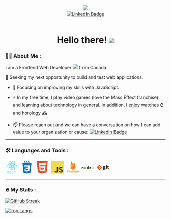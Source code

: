 <div id="header" align="center">
  <img src="https://media.giphy.com/media/qgQUggAC3Pfv687qPC/giphy.gif" width="200"/>
</div>

<div id="badges" align="center">
  <a href="https://www.linkedin.com/in/lawrencelee7/">
    <img src="https://img.shields.io/badge/LinkedIn-blue?style=for-the-badge&logo=linkedin&logoColor=white" alt="LinkedIn Badge"/>
  </a>
</div>

<div id="counters" align="center">
  <img src="https://komarev.com/ghpvc/?username=LawrenceLCodes&style=flat-square&color=blue" alt=""/>
</div>

<h1 align="center">
  Hello there!
  <img src="https://media.giphy.com/media/hvRJCLFzcasrR4ia7z/giphy.gif" width="30px"/>
</h1>


### :man_technologist: About Me :

I am a Frontend Web Developer <img src="https://media.giphy.com/media/WUlplcMpOCEmTGBtBW/giphy.gif" width="30"> from Canada.

:telescope: Seeking my next opportunity to build and test web applications.

- :seedling: Focusing on improving my skills with JavaScript.

- :zap: In my free time, I play video games (love the Mass Effect franchise) and learning about technology in general. In addition, I enjoy watches :watch: and horology :mantelpiece_clock:

- :mailbox: Please reach out and we can have a conversation on how I can add value to your organization or cause: [![Linkedin Badge](https://img.shields.io/badge/LinkedIn-blue?style=flat&logo=Linkedin&logoColor=white)](https://www.linkedin.com/in/lawrencelee7/)

---

### :hammer_and_wrench: Languages and Tools :

<div>
  <img src="https://github.com/devicons/devicon/blob/master/icons/react/react-original-wordmark.svg" title="React" alt="React" width="40" height="40"/>&nbsp;
  <img src="https://github.com/devicons/devicon/blob/master/icons/css3/css3-plain-wordmark.svg"  title="CSS3" alt="CSS" width="40" height="40"/>&nbsp;
  <img src="https://github.com/devicons/devicon/blob/master/icons/html5/html5-original.svg" title="HTML5" alt="HTML" width="40" height="40"/>&nbsp;
  <img src="https://github.com/devicons/devicon/blob/master/icons/javascript/javascript-original.svg" title="JavaScript" alt="JavaScript" width="40" height="40"/>&nbsp;
  <img src="https://github.com/devicons/devicon/blob/master/icons/firebase/firebase-plain-wordmark.svg" title="Firebase" alt="Firebase" width="40" height="40"/>&nbsp;
  <img src="https://github.com/devicons/devicon/blob/master/icons/nodejs/nodejs-original-wordmark.svg" title="NodeJS" alt="NodeJS" width="40" height="40"/>&nbsp;
  <img src="https://github.com/devicons/devicon/blob/master/icons/git/git-original-wordmark.svg" title="Git" **alt="Git" width="40" height="40"/>
</div>

---

### :fire: My Stats :
[![GitHub Streak](http://github-readme-streak-stats.herokuapp.com?user=LawrenceLCodes&theme=algolia&border_radius=5.0&mode=weekly&card_width=500)](https://git.io/streak-stats)

[![Top Langs](https://github-readme-stats.vercel.app/api/top-langs/?username=LawrenceLCodes&layout=compact&theme=algolia&show_icons=true)](https://github.com/anuraghazra/github-readme-stats)


